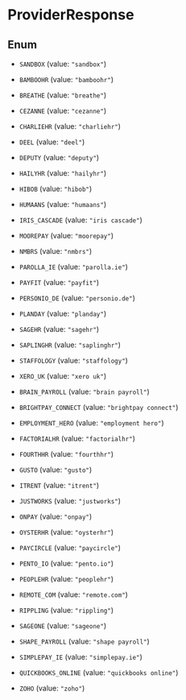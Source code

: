 

# ProviderResponse

## Enum


* `SANDBOX` (value: `"sandbox"`)

* `BAMBOOHR` (value: `"bamboohr"`)

* `BREATHE` (value: `"breathe"`)

* `CEZANNE` (value: `"cezanne"`)

* `CHARLIEHR` (value: `"charliehr"`)

* `DEEL` (value: `"deel"`)

* `DEPUTY` (value: `"deputy"`)

* `HAILYHR` (value: `"hailyhr"`)

* `HIBOB` (value: `"hibob"`)

* `HUMAANS` (value: `"humaans"`)

* `IRIS_CASCADE` (value: `"iris cascade"`)

* `MOOREPAY` (value: `"moorepay"`)

* `NMBRS` (value: `"nmbrs"`)

* `PAROLLA_IE` (value: `"parolla.ie"`)

* `PAYFIT` (value: `"payfit"`)

* `PERSONIO_DE` (value: `"personio.de"`)

* `PLANDAY` (value: `"planday"`)

* `SAGEHR` (value: `"sagehr"`)

* `SAPLINGHR` (value: `"saplinghr"`)

* `STAFFOLOGY` (value: `"staffology"`)

* `XERO_UK` (value: `"xero uk"`)

* `BRAIN_PAYROLL` (value: `"brain payroll"`)

* `BRIGHTPAY_CONNECT` (value: `"brightpay connect"`)

* `EMPLOYMENT_HERO` (value: `"employment hero"`)

* `FACTORIALHR` (value: `"factorialhr"`)

* `FOURTHHR` (value: `"fourthhr"`)

* `GUSTO` (value: `"gusto"`)

* `ITRENT` (value: `"itrent"`)

* `JUSTWORKS` (value: `"justworks"`)

* `ONPAY` (value: `"onpay"`)

* `OYSTERHR` (value: `"oysterhr"`)

* `PAYCIRCLE` (value: `"paycircle"`)

* `PENTO_IO` (value: `"pento.io"`)

* `PEOPLEHR` (value: `"peoplehr"`)

* `REMOTE_COM` (value: `"remote.com"`)

* `RIPPLING` (value: `"rippling"`)

* `SAGEONE` (value: `"sageone"`)

* `SHAPE_PAYROLL` (value: `"shape payroll"`)

* `SIMPLEPAY_IE` (value: `"simplepay.ie"`)

* `QUICKBOOKS_ONLINE` (value: `"quickbooks online"`)

* `ZOHO` (value: `"zoho"`)



